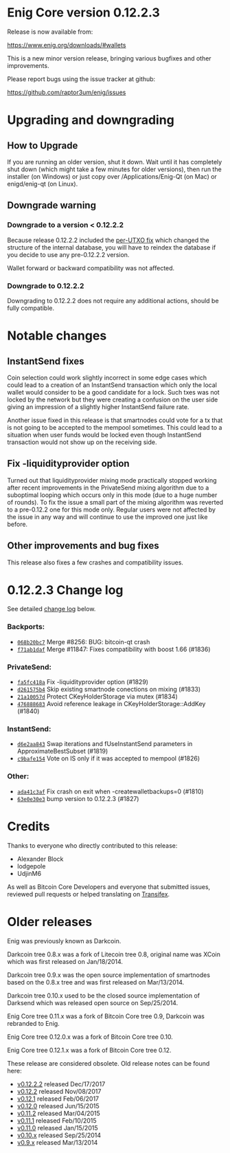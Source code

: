 Enig Core version 0.12.2.3
==========================

Release is now available from:

  <https://www.enig.org/downloads/#wallets>

This is a new minor version release, bringing various bugfixes and other
improvements.

Please report bugs using the issue tracker at github:

  <https://github.com/raptor3um/enig/issues>


Upgrading and downgrading
=========================

How to Upgrade
--------------

If you are running an older version, shut it down. Wait until it has completely
shut down (which might take a few minutes for older versions), then run the
installer (on Windows) or just copy over /Applications/Enig-Qt (on Mac) or
enigd/enig-qt (on Linux).

Downgrade warning
-----------------

### Downgrade to a version < 0.12.2.2

Because release 0.12.2.2 included the [per-UTXO fix](release-notes/enig/release-notes-0.12.2.2.md#per-utxo-fix)
which changed the structure of the internal database, you will have to reindex
the database if you decide to use any pre-0.12.2.2 version.

Wallet forward or backward compatibility was not affected.

### Downgrade to 0.12.2.2

Downgrading to 0.12.2.2 does not require any additional actions, should be
fully compatible.

Notable changes
===============

InstantSend fixes
-----------------

Coin selection could work slightly incorrect in some edge cases which could
lead to a creation of an InstantSend transaction which only the local wallet
would consider to be a good candidate for a lock. Such txes was not locked by
the network but they were creating a confusion on the user side giving an
impression of a slightly higher InstantSend failure rate.

Another issue fixed in this release is that smartnodes could vote for a tx
that is not going to be accepted to the mempool sometimes. This could lead to
a situation when user funds would be locked even though InstantSend transaction
would not show up on the receiving side.

Fix -liquidityprovider option
-----------------------------

Turned out that liquidityprovider mixing mode practically stopped working after
recent improvements in the PrivateSend mixing algorithm due to a suboptimal
looping which occurs only in this mode (due to a huge number of rounds). To fix
the issue a small part of the mixing algorithm was reverted to a pre-0.12.2 one
for this mode only. Regular users were not affected by the issue in any way and
will continue to use the improved one just like before.

Other improvements and bug fixes
--------------------------------

This release also fixes a few crashes and compatibility issues.


0.12.2.3 Change log
===================

See detailed [change log](https://github.com/raptor3um/enig/compare/v0.12.2.2...enig:v0.12.2.3) below.

### Backports:
- [`068b20bc7`](https://github.com/raptor3um/enig/commit/068b20bc7) Merge #8256: BUG: bitcoin-qt crash
- [`f71ab1daf`](https://github.com/raptor3um/enig/commit/f71ab1daf) Merge #11847: Fixes compatibility with boost 1.66 (#1836)

### PrivateSend:
- [`fa5fc418a`](https://github.com/raptor3um/enig/commit/fa5fc418a) Fix -liquidityprovider option (#1829)
- [`d261575b4`](https://github.com/raptor3um/enig/commit/d261575b4) Skip existing smartnode conections on mixing (#1833)
- [`21a10057d`](https://github.com/raptor3um/enig/commit/21a10057d) Protect CKeyHolderStorage via mutex (#1834)
- [`476888683`](https://github.com/raptor3um/enig/commit/476888683) Avoid reference leakage in CKeyHolderStorage::AddKey (#1840)

### InstantSend:
- [`d6e2aa843`](https://github.com/raptor3um/enig/commit/d6e2aa843) Swap iterations and fUseInstantSend parameters in ApproximateBestSubset (#1819)
- [`c9bafe154`](https://github.com/raptor3um/enig/commit/c9bafe154) Vote on IS only if it was accepted to mempool (#1826)

### Other:
- [`ada41c3af`](https://github.com/raptor3um/enig/commit/ada41c3af) Fix crash on exit when -createwalletbackups=0 (#1810)
- [`63e0e30e3`](https://github.com/raptor3um/enig/commit/63e0e30e3) bump version to 0.12.2.3 (#1827)

Credits
=======

Thanks to everyone who directly contributed to this release:

- Alexander Block
- lodgepole
- UdjinM6

As well as Bitcoin Core Developers and everyone that submitted issues,
reviewed pull requests or helped translating on
[Transifex](https://www.transifex.com/projects/p/enig/).


Older releases
==============

Enig was previously known as Darkcoin.

Darkcoin tree 0.8.x was a fork of Litecoin tree 0.8, original name was XCoin
which was first released on Jan/18/2014.

Darkcoin tree 0.9.x was the open source implementation of smartnodes based on
the 0.8.x tree and was first released on Mar/13/2014.

Darkcoin tree 0.10.x used to be the closed source implementation of Darksend
which was released open source on Sep/25/2014.

Enig Core tree 0.11.x was a fork of Bitcoin Core tree 0.9,
Darkcoin was rebranded to Enig.

Enig Core tree 0.12.0.x was a fork of Bitcoin Core tree 0.10.

Enig Core tree 0.12.1.x was a fork of Bitcoin Core tree 0.12.

These release are considered obsolete. Old release notes can be found here:

- [v0.12.2.2](release-notes/enig/release-notes-0.12.2.2.md) released Dec/17/2017
- [v0.12.2](release-notes/enig/release-notes-0.12.2.md) released Nov/08/2017
- [v0.12.1](release-notes/enig/release-notes-0.12.1.md) released Feb/06/2017
- [v0.12.0](release-notes/enig/release-notes-0.12.0.md) released Jun/15/2015
- [v0.11.2](release-notes/enig/release-notes-0.11.2.md) released Mar/04/2015
- [v0.11.1](release-notes/enig/release-notes-0.11.1.md) released Feb/10/2015
- [v0.11.0](release-notes/enig/release-notes-0.11.0.md) released Jan/15/2015
- [v0.10.x](release-notes/enig/release-notes-0.10.0.md) released Sep/25/2014
- [v0.9.x](release-notes/enig/release-notes-0.9.0.md) released Mar/13/2014

